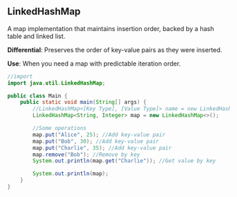 ## LinkedHashMap

A map implementation that maintains insertion order, backed by a hash table and linked list.

**Differential**: Preserves the order of key-value pairs as they were inserted.

**Use**: When you need a map with predictable iteration order.

```java
//import
import java.util.LinkedHashMap;

public class Main {
    public static void main(String[] args) {
        //LinkedHashMap<[Key Type], [Value Type]> name = new LinkedHashMap<>();
        LinkedHashMap<String, Integer> map = new LinkedHashMap<>();

        //Some operations
        map.put("Alice", 25); //Add key-value pair
        map.put("Bob", 30); //Add key-value pair
        map.put("Charlie", 35); //Add key-value pair
        map.remove("Bob"); //Remove by key
        System.out.println(map.get("Charlie")); //Get value by key

        System.out.println(map);
    }
}
```